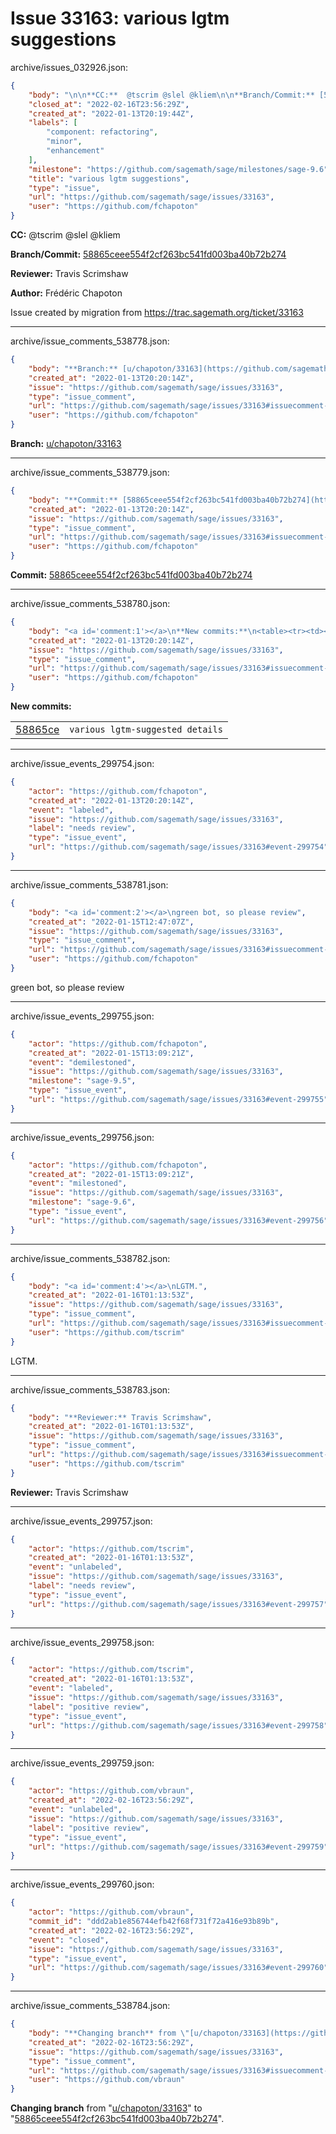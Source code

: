 # Issue 33163: various lgtm suggestions

archive/issues_032926.json:
```json
{
    "body": "\n\n**CC:**  @tscrim @slel @kliem\n\n**Branch/Commit:** [58865ceee554f2cf263bc541fd003ba40b72b274](https://github.com/sagemath/sagetrac-mirror/commit/58865ceee554f2cf263bc541fd003ba40b72b274)\n\n**Reviewer:** Travis Scrimshaw\n\n**Author:** Fr\u00e9d\u00e9ric Chapoton\n\nIssue created by migration from https://trac.sagemath.org/ticket/33163\n\n",
    "closed_at": "2022-02-16T23:56:29Z",
    "created_at": "2022-01-13T20:19:44Z",
    "labels": [
        "component: refactoring",
        "minor",
        "enhancement"
    ],
    "milestone": "https://github.com/sagemath/sage/milestones/sage-9.6",
    "title": "various lgtm suggestions",
    "type": "issue",
    "url": "https://github.com/sagemath/sage/issues/33163",
    "user": "https://github.com/fchapoton"
}
```


**CC:**  @tscrim @slel @kliem

**Branch/Commit:** [58865ceee554f2cf263bc541fd003ba40b72b274](https://github.com/sagemath/sagetrac-mirror/commit/58865ceee554f2cf263bc541fd003ba40b72b274)

**Reviewer:** Travis Scrimshaw

**Author:** Frédéric Chapoton

Issue created by migration from https://trac.sagemath.org/ticket/33163





---

archive/issue_comments_538778.json:
```json
{
    "body": "**Branch:** [u/chapoton/33163](https://github.com/sagemath/sagetrac-mirror/tree/u/chapoton/33163)",
    "created_at": "2022-01-13T20:20:14Z",
    "issue": "https://github.com/sagemath/sage/issues/33163",
    "type": "issue_comment",
    "url": "https://github.com/sagemath/sage/issues/33163#issuecomment-538778",
    "user": "https://github.com/fchapoton"
}
```

**Branch:** [u/chapoton/33163](https://github.com/sagemath/sagetrac-mirror/tree/u/chapoton/33163)



---

archive/issue_comments_538779.json:
```json
{
    "body": "**Commit:** [58865ceee554f2cf263bc541fd003ba40b72b274](https://github.com/sagemath/sagetrac-mirror/commit/58865ceee554f2cf263bc541fd003ba40b72b274)",
    "created_at": "2022-01-13T20:20:14Z",
    "issue": "https://github.com/sagemath/sage/issues/33163",
    "type": "issue_comment",
    "url": "https://github.com/sagemath/sage/issues/33163#issuecomment-538779",
    "user": "https://github.com/fchapoton"
}
```

**Commit:** [58865ceee554f2cf263bc541fd003ba40b72b274](https://github.com/sagemath/sagetrac-mirror/commit/58865ceee554f2cf263bc541fd003ba40b72b274)



---

archive/issue_comments_538780.json:
```json
{
    "body": "<a id='comment:1'></a>\n**New commits:**\n<table><tr><td><a href=\"https://github.com/sagemath/sagetrac-mirror/commit/58865ceee554f2cf263bc541fd003ba40b72b274\">58865ce</a></td><td><code>various lgtm-suggested details</code></td></tr></table>\n",
    "created_at": "2022-01-13T20:20:14Z",
    "issue": "https://github.com/sagemath/sage/issues/33163",
    "type": "issue_comment",
    "url": "https://github.com/sagemath/sage/issues/33163#issuecomment-538780",
    "user": "https://github.com/fchapoton"
}
```

<a id='comment:1'></a>
**New commits:**
<table><tr><td><a href="https://github.com/sagemath/sagetrac-mirror/commit/58865ceee554f2cf263bc541fd003ba40b72b274">58865ce</a></td><td><code>various lgtm-suggested details</code></td></tr></table>




---

archive/issue_events_299754.json:
```json
{
    "actor": "https://github.com/fchapoton",
    "created_at": "2022-01-13T20:20:14Z",
    "event": "labeled",
    "issue": "https://github.com/sagemath/sage/issues/33163",
    "label": "needs review",
    "type": "issue_event",
    "url": "https://github.com/sagemath/sage/issues/33163#event-299754"
}
```



---

archive/issue_comments_538781.json:
```json
{
    "body": "<a id='comment:2'></a>\ngreen bot, so please review",
    "created_at": "2022-01-15T12:47:07Z",
    "issue": "https://github.com/sagemath/sage/issues/33163",
    "type": "issue_comment",
    "url": "https://github.com/sagemath/sage/issues/33163#issuecomment-538781",
    "user": "https://github.com/fchapoton"
}
```

<a id='comment:2'></a>
green bot, so please review



---

archive/issue_events_299755.json:
```json
{
    "actor": "https://github.com/fchapoton",
    "created_at": "2022-01-15T13:09:21Z",
    "event": "demilestoned",
    "issue": "https://github.com/sagemath/sage/issues/33163",
    "milestone": "sage-9.5",
    "type": "issue_event",
    "url": "https://github.com/sagemath/sage/issues/33163#event-299755"
}
```



---

archive/issue_events_299756.json:
```json
{
    "actor": "https://github.com/fchapoton",
    "created_at": "2022-01-15T13:09:21Z",
    "event": "milestoned",
    "issue": "https://github.com/sagemath/sage/issues/33163",
    "milestone": "sage-9.6",
    "type": "issue_event",
    "url": "https://github.com/sagemath/sage/issues/33163#event-299756"
}
```



---

archive/issue_comments_538782.json:
```json
{
    "body": "<a id='comment:4'></a>\nLGTM.",
    "created_at": "2022-01-16T01:13:53Z",
    "issue": "https://github.com/sagemath/sage/issues/33163",
    "type": "issue_comment",
    "url": "https://github.com/sagemath/sage/issues/33163#issuecomment-538782",
    "user": "https://github.com/tscrim"
}
```

<a id='comment:4'></a>
LGTM.



---

archive/issue_comments_538783.json:
```json
{
    "body": "**Reviewer:** Travis Scrimshaw",
    "created_at": "2022-01-16T01:13:53Z",
    "issue": "https://github.com/sagemath/sage/issues/33163",
    "type": "issue_comment",
    "url": "https://github.com/sagemath/sage/issues/33163#issuecomment-538783",
    "user": "https://github.com/tscrim"
}
```

**Reviewer:** Travis Scrimshaw



---

archive/issue_events_299757.json:
```json
{
    "actor": "https://github.com/tscrim",
    "created_at": "2022-01-16T01:13:53Z",
    "event": "unlabeled",
    "issue": "https://github.com/sagemath/sage/issues/33163",
    "label": "needs review",
    "type": "issue_event",
    "url": "https://github.com/sagemath/sage/issues/33163#event-299757"
}
```



---

archive/issue_events_299758.json:
```json
{
    "actor": "https://github.com/tscrim",
    "created_at": "2022-01-16T01:13:53Z",
    "event": "labeled",
    "issue": "https://github.com/sagemath/sage/issues/33163",
    "label": "positive review",
    "type": "issue_event",
    "url": "https://github.com/sagemath/sage/issues/33163#event-299758"
}
```



---

archive/issue_events_299759.json:
```json
{
    "actor": "https://github.com/vbraun",
    "created_at": "2022-02-16T23:56:29Z",
    "event": "unlabeled",
    "issue": "https://github.com/sagemath/sage/issues/33163",
    "label": "positive review",
    "type": "issue_event",
    "url": "https://github.com/sagemath/sage/issues/33163#event-299759"
}
```



---

archive/issue_events_299760.json:
```json
{
    "actor": "https://github.com/vbraun",
    "commit_id": "ddd2ab1e856744efb42f68f731f72a416e93b89b",
    "created_at": "2022-02-16T23:56:29Z",
    "event": "closed",
    "issue": "https://github.com/sagemath/sage/issues/33163",
    "type": "issue_event",
    "url": "https://github.com/sagemath/sage/issues/33163#event-299760"
}
```



---

archive/issue_comments_538784.json:
```json
{
    "body": "**Changing branch** from \"[u/chapoton/33163](https://github.com/sagemath/sagetrac-mirror/tree/u/chapoton/33163)\" to \"[58865ceee554f2cf263bc541fd003ba40b72b274](https://github.com/sagemath/sagetrac-mirror/commit/58865ceee554f2cf263bc541fd003ba40b72b274)\".",
    "created_at": "2022-02-16T23:56:29Z",
    "issue": "https://github.com/sagemath/sage/issues/33163",
    "type": "issue_comment",
    "url": "https://github.com/sagemath/sage/issues/33163#issuecomment-538784",
    "user": "https://github.com/vbraun"
}
```

**Changing branch** from "[u/chapoton/33163](https://github.com/sagemath/sagetrac-mirror/tree/u/chapoton/33163)" to "[58865ceee554f2cf263bc541fd003ba40b72b274](https://github.com/sagemath/sagetrac-mirror/commit/58865ceee554f2cf263bc541fd003ba40b72b274)".
